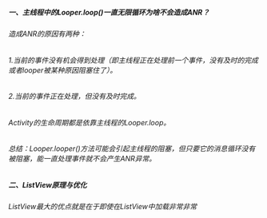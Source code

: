 ##### 一、主线程中的Looper.loop()一直无限循环为啥不会造成ANR？
###### 造成ANR的原因有两种：
###### 1.当前的事件没有机会得到处理（即主线程正在处理前一个事件，没有及时的完成或者looper被某种原因阻塞住了）。
###### 2.当前的事件正在处理，但没有及时完成。
###### Activity的生命周期都是依靠主线程的Looper.loop。
###### 总结：Looper.looper()方法可能会引起主线程的阻塞，但只要它的消息循环没有被阻塞，能一直处理事件就不会产生ANR异常。
##### 二、ListView原理与优化
###### ListView最大的优点就是在于即使在ListView中加载非常非常